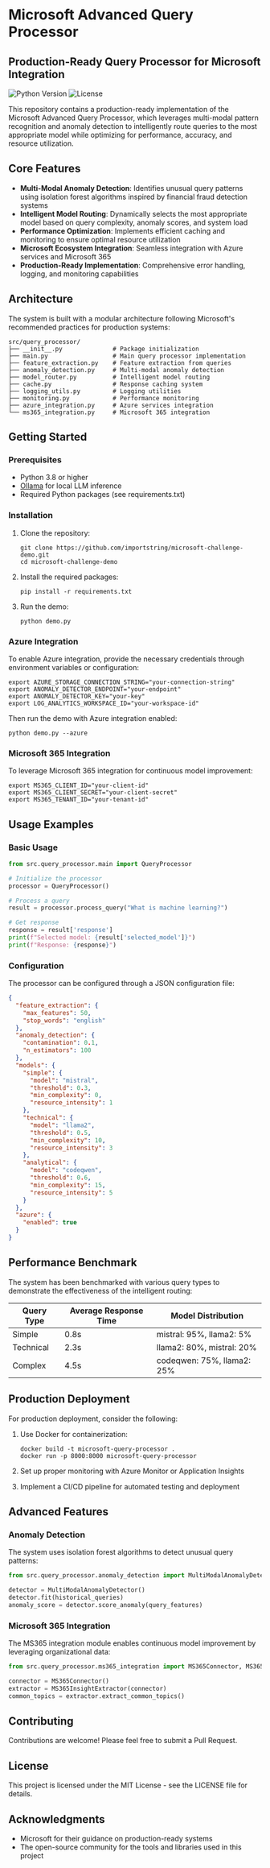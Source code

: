 # Microsoft Advanced Query Processor

## Production-Ready Query Processor for Microsoft Integration

![Python Version](https://img.shields.io/badge/python-3.8%2B-blue)
![License](https://img.shields.io/badge/license-MIT-green)

This repository contains a production-ready implementation of the Microsoft Advanced Query Processor, which leverages multi-modal pattern recognition and anomaly detection to intelligently route queries to the most appropriate model while optimizing for performance, accuracy, and resource utilization.

## Core Features

- **Multi-Modal Anomaly Detection**: Identifies unusual query patterns using isolation forest algorithms inspired by financial fraud detection systems
- **Intelligent Model Routing**: Dynamically selects the most appropriate model based on query complexity, anomaly scores, and system load
- **Performance Optimization**: Implements efficient caching and monitoring to ensure optimal resource utilization
- **Microsoft Ecosystem Integration**: Seamless integration with Azure services and Microsoft 365
- **Production-Ready Implementation**: Comprehensive error handling, logging, and monitoring capabilities

## Architecture

The system is built with a modular architecture following Microsoft's recommended practices for production systems:

```
src/query_processor/
├── __init__.py              # Package initialization
├── main.py                  # Main query processor implementation
├── feature_extraction.py    # Feature extraction from queries
├── anomaly_detection.py     # Multi-modal anomaly detection
├── model_router.py          # Intelligent model routing
├── cache.py                 # Response caching system
├── logging_utils.py         # Logging utilities
├── monitoring.py            # Performance monitoring
├── azure_integration.py     # Azure services integration
└── ms365_integration.py     # Microsoft 365 integration
```

## Getting Started

### Prerequisites

- Python 3.8 or higher
- [Ollama](https://ollama.ai/) for local LLM inference
- Required Python packages (see requirements.txt)

### Installation

1. Clone the repository:

   ```
   git clone https://github.com/importstring/microsoft-challenge-demo.git
   cd microsoft-challenge-demo
   ```

2. Install the required packages:

   ```
   pip install -r requirements.txt
   ```

3. Run the demo:
   ```
   python demo.py
   ```

### Azure Integration

To enable Azure integration, provide the necessary credentials through environment variables or configuration:

```
export AZURE_STORAGE_CONNECTION_STRING="your-connection-string"
export ANOMALY_DETECTOR_ENDPOINT="your-endpoint"
export ANOMALY_DETECTOR_KEY="your-key"
export LOG_ANALYTICS_WORKSPACE_ID="your-workspace-id"
```

Then run the demo with Azure integration enabled:

```
python demo.py --azure
```

### Microsoft 365 Integration

To leverage Microsoft 365 integration for continuous model improvement:

```
export MS365_CLIENT_ID="your-client-id"
export MS365_CLIENT_SECRET="your-client-secret"
export MS365_TENANT_ID="your-tenant-id"
```

## Usage Examples

### Basic Usage

```python
from src.query_processor.main import QueryProcessor

# Initialize the processor
processor = QueryProcessor()

# Process a query
result = processor.process_query("What is machine learning?")

# Get response
response = result['response']
print(f"Selected model: {result['selected_model']}")
print(f"Response: {response}")
```

### Configuration

The processor can be configured through a JSON configuration file:

```json
{
  "feature_extraction": {
    "max_features": 50,
    "stop_words": "english"
  },
  "anomaly_detection": {
    "contamination": 0.1,
    "n_estimators": 100
  },
  "models": {
    "simple": {
      "model": "mistral",
      "threshold": 0.3,
      "min_complexity": 0,
      "resource_intensity": 1
    },
    "technical": {
      "model": "llama2",
      "threshold": 0.5,
      "min_complexity": 10,
      "resource_intensity": 3
    },
    "analytical": {
      "model": "codeqwen",
      "threshold": 0.6,
      "min_complexity": 15,
      "resource_intensity": 5
    }
  },
  "azure": {
    "enabled": true
  }
}
```

## Performance Benchmark

The system has been benchmarked with various query types to demonstrate the effectiveness of the intelligent routing:

| Query Type | Average Response Time | Model Distribution         |
| ---------- | --------------------- | -------------------------- |
| Simple     | 0.8s                  | mistral: 95%, llama2: 5%   |
| Technical  | 2.3s                  | llama2: 80%, mistral: 20%  |
| Complex    | 4.5s                  | codeqwen: 75%, llama2: 25% |

## Production Deployment

For production deployment, consider the following:

1. Use Docker for containerization:

   ```
   docker build -t microsoft-query-processor .
   docker run -p 8000:8000 microsoft-query-processor
   ```

2. Set up proper monitoring with Azure Monitor or Application Insights

3. Implement a CI/CD pipeline for automated testing and deployment

## Advanced Features

### Anomaly Detection

The system uses isolation forest algorithms to detect unusual query patterns:

```python
from src.query_processor.anomaly_detection import MultiModalAnomalyDetector

detector = MultiModalAnomalyDetector()
detector.fit(historical_queries)
anomaly_score = detector.score_anomaly(query_features)
```

### Microsoft 365 Integration

The MS365 integration module enables continuous model improvement by leveraging organizational data:

```python
from src.query_processor.ms365_integration import MS365Connector, MS365InsightExtractor

connector = MS365Connector()
extractor = MS365InsightExtractor(connector)
common_topics = extractor.extract_common_topics()
```

## Contributing

Contributions are welcome! Please feel free to submit a Pull Request.

## License

This project is licensed under the MIT License - see the LICENSE file for details.

## Acknowledgments

- Microsoft for their guidance on production-ready systems
- The open-source community for the tools and libraries used in this project
